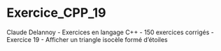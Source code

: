# Exercice_CPP_19
Claude Delannoy - Exercices en langage C++ - 150 exercices corrigés - Exercice 19 - Afficher un triangle isocèle formé d’étoiles
